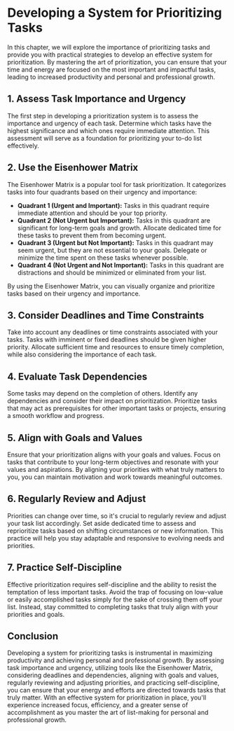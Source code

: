 Developing a System for Prioritizing Tasks
=====================================================

In this chapter, we will explore the importance of prioritizing tasks and provide you with practical strategies to develop an effective system for prioritization. By mastering the art of prioritization, you can ensure that your time and energy are focused on the most important and impactful tasks, leading to increased productivity and personal and professional growth.

**1. Assess Task Importance and Urgency**
-----------------------------------------

The first step in developing a prioritization system is to assess the importance and urgency of each task. Determine which tasks have the highest significance and which ones require immediate attention. This assessment will serve as a foundation for prioritizing your to-do list effectively.

**2. Use the Eisenhower Matrix**
--------------------------------

The Eisenhower Matrix is a popular tool for task prioritization. It categorizes tasks into four quadrants based on their urgency and importance:

* **Quadrant 1 (Urgent and Important):** Tasks in this quadrant require immediate attention and should be your top priority.
* **Quadrant 2 (Not Urgent but Important):** Tasks in this quadrant are significant for long-term goals and growth. Allocate dedicated time for these tasks to prevent them from becoming urgent.
* **Quadrant 3 (Urgent but Not Important):** Tasks in this quadrant may seem urgent, but they are not essential to your goals. Delegate or minimize the time spent on these tasks whenever possible.
* **Quadrant 4 (Not Urgent and Not Important):** Tasks in this quadrant are distractions and should be minimized or eliminated from your list.

By using the Eisenhower Matrix, you can visually organize and prioritize tasks based on their urgency and importance.

**3. Consider Deadlines and Time Constraints**
----------------------------------------------

Take into account any deadlines or time constraints associated with your tasks. Tasks with imminent or fixed deadlines should be given higher priority. Allocate sufficient time and resources to ensure timely completion, while also considering the importance of each task.

**4. Evaluate Task Dependencies**
---------------------------------

Some tasks may depend on the completion of others. Identify any dependencies and consider their impact on prioritization. Prioritize tasks that may act as prerequisites for other important tasks or projects, ensuring a smooth workflow and progress.

**5. Align with Goals and Values**
----------------------------------

Ensure that your prioritization aligns with your goals and values. Focus on tasks that contribute to your long-term objectives and resonate with your values and aspirations. By aligning your priorities with what truly matters to you, you can maintain motivation and work towards meaningful outcomes.

**6. Regularly Review and Adjust**
----------------------------------

Priorities can change over time, so it's crucial to regularly review and adjust your task list accordingly. Set aside dedicated time to assess and reprioritize tasks based on shifting circumstances or new information. This practice will help you stay adaptable and responsive to evolving needs and priorities.

**7. Practice Self-Discipline**
-------------------------------

Effective prioritization requires self-discipline and the ability to resist the temptation of less important tasks. Avoid the trap of focusing on low-value or easily accomplished tasks simply for the sake of crossing them off your list. Instead, stay committed to completing tasks that truly align with your priorities and goals.

**Conclusion**
--------------

Developing a system for prioritizing tasks is instrumental in maximizing productivity and achieving personal and professional growth. By assessing task importance and urgency, utilizing tools like the Eisenhower Matrix, considering deadlines and dependencies, aligning with goals and values, regularly reviewing and adjusting priorities, and practicing self-discipline, you can ensure that your energy and efforts are directed towards tasks that truly matter. With an effective system for prioritization in place, you'll experience increased focus, efficiency, and a greater sense of accomplishment as you master the art of list-making for personal and professional growth.
